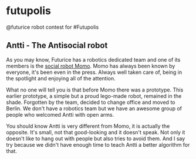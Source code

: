 # futupolis
@futurice robot contest for #Futupolis

## Antti - The Antisocial robot
As you may know, Futurice has a robotics dedicated team and one of its members is the [social robot Momo](https://futurice.com/blog/making-of-a-social-robot). Momo has always been known by everyone, it's been even in the press. Always well taken care of, being in the spotlight and enjoying all of the attention.

What no one will tell you is that before Momo there was a prototype. This earlier prototype, a simple but a proud lego-made robot, remained in the shade. Forgotten by the team, decided to change office and moved to Berlin. We don't have a robotics team but we have an awesome group of people who welcomed Antti with open arms.

You should know Antti is very different from Momo, it is actually the opposite. It's small, not that good-looking and it doesn't speak. Not only it doesn't like to hang out with people but also tries to avoid them. And I say try because we didn't have enough time to teach Antti a better algorithm for that.
